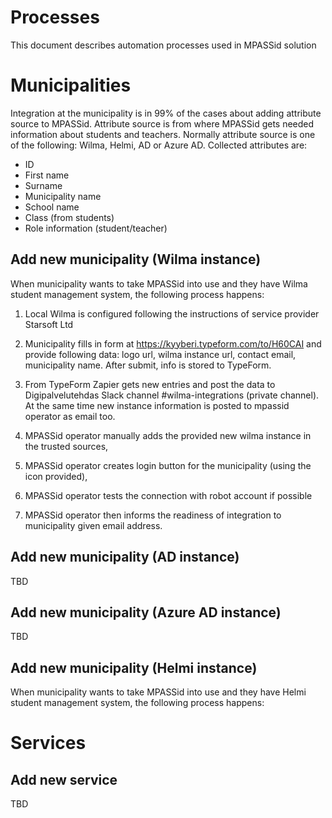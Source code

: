 # Processes 

This document describes automation processes used in MPASSid solution

# Municipalities
Integration at the municipality is in 99% of the cases about adding attribute source to MPASSid. Attribute source is from where MPASSid gets needed information about students and teachers. Normally attribute source is one of the following: Wilma, Helmi, AD or Azure AD. Collected attributes are: 
- ID
- First name
- Surname
- Municipality name
- School name
- Class (from students)
- Role information (student/teacher)


## Add new municipality (Wilma instance)
When municipality wants to take MPASSid into use and they have Wilma student management system, 
the following process happens: 

1. Local Wilma is configured following the instructions of service provider Starsoft Ltd

2. Municipality fills in form at https://kyyberi.typeform.com/to/H60CAI and provide following data: logo url, 
wilma instance url, contact email, municipality name. After submit, info is stored to TypeForm. 

3. From TypeForm Zapier gets new entries and post the data to Digipalvelutehdas Slack 
channel #wilma-integrations (private channel). At the same time new instance information is posted to mpassid operator as email too. 

4. MPASSid operator manually adds the provided new wilma instance in the trusted sources, 

5. MPASSid operator creates login button for the municipality (using the icon provided), 

6. MPASSid operator tests the connection with robot account if possible

7. MPASSid operator then informs the readiness of integration to municipality given email address. 

## Add new municipality (AD instance)
TBD

## Add new municipality (Azure AD instance)
TBD 

## Add new municipality (Helmi instance)
When municipality wants to take MPASSid into use and they have Helmi student management system, 
the following process happens: 

# Services

## Add new service
TBD
